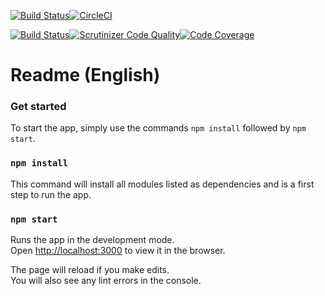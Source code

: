 [![Build Status](https://travis-ci.org/jespernyhlen/me-react.svg?branch=master)](https://travis-ci.org/jespernyhlen/me-react)[![CircleCI](https://circleci.com/gh/jespernyhlen/me-react.svg?style=svg)](https://circleci.com/gh/jespernyhlen/me-react)

[![Build Status](https://img.shields.io/travis/jespernyhlen/me-react/master.svg?style=flat-square)](http://travis-ci.org/jespernyhlen/me-react)[![Scrutinizer Code Quality](https://img.shields.io/scrutinizer/g/jespernyhlen/me-react/master.svg?style=flat-square)](https://scrutinizer-ci.com/g/jespernyhlen/me-react/?branch=master)[![Code Coverage](https://img.shields.io/scrutinizer/coverage/g/jespernyhlen/me-react/master.svg?style=flat-square)](https://scrutinizer-ci.com/g/jespernyhlen/me-react/?branch=master)

# Readme (English)

### Get started

To start the app, simply use the commands `npm install` followed by `npm start`.

### `npm install`

This command will install all modules listed as dependencies and is a first step to run the app.

### `npm start`

Runs the app in the development mode.  
Open [http://localhost:3000](http://localhost:3000) to view it in the browser.

The page will reload if you make edits.  
You will also see any lint errors in the console.
